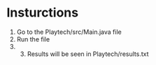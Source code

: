 # Insturctions
1. Go to the Playtech/src/Main.java file
2. Run the file
3. 3. Results will be seen in Playtech/results.txt
